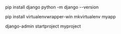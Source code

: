 pip install django
python -m django --version

pip install virtualenvwrapper-win
mkvirtualenv myapp

django-admin startproject myproject
